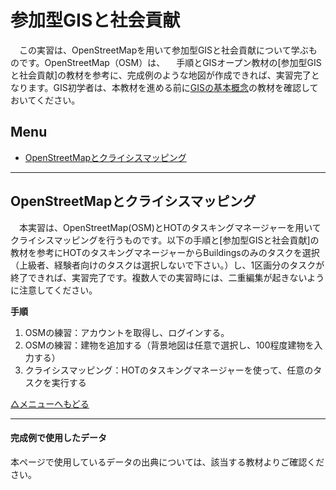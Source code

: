 # 参加型GISと社会貢献
　この実習は、OpenStreetMapを用いて参加型GISと社会貢献について学ぶものです。OpenStreetMap（OSM）は、
　手順とGISオープン教材の[参加型GISと社会貢献]の教材を参考に、完成例のような地図が作成できれば、実習完了となります。GIS初学者は、本教材を進める前に[GISの基本概念]の教材を確認しておいてください。  


**Menu**
---
- [OpenStreetMapとクライシスマッピング](#OpenStreetMapとクライシスマッピング)

---

## <a name="OpenStreetMapとクライシスマッピング"></a>OpenStreetMapとクライシスマッピング
　本実習は、OpenStreetMap(OSM)とHOTのタスキングマネージャーを用いてクライシスマッピングを行うものです。以下の手順と[参加型GISと社会貢献]の教材を参考にHOTのタスキングマネージャーからBuildingsのみのタスクを選択（上級者、経験者向けのタスクは選択しないで下さい。）し、1区画分のタスクが終了できれば、実習完了です。複数人での実習時には、二重編集が起きないように注意してください。

**手順**  

1. OSMの練習：アカウントを取得し、ログインする。  
2. OSMの練習：建物を追加する（背景地図は任意で選択し、100程度建物を入力する）  
3. クライシスマッピング：HOTのタスキングマネージャーを使って、任意のタスクを実行する  


[△メニューへもどる]


---

#### 完成例で使用したデータ
本ページで使用しているデータの出典については、該当する教材よりご確認ください。

[△メニューへもどる]:空間データ.md#menu
[作業メモ]:https://github.com/yamauchi-inochu/demo/blob/master/GISオープン教材/実習課題/作業メモ.md
[QGISビギナーズマニュアル]:../../QGISビギナーズマニュアル/QGISビギナーズマニュアル.md
[GRASSビギナーズマニュアル]:../../GRASSビギナーズマニュアル/GRASSビギナーズマニュアル.md
[GISの基本概念]:../../01_GISの基本概念/GISの基本概念.md
[既存データの地図データと属性データ]:../../07_既存データの地図データと属性データ/既存データの地図データと属性データ.md
[空間データ]:../../08_空間データ/空間データ.md
[空間データの結合・修正]:../../10_空間データの統合・修正/空間データの統合・修正.md
[視覚的伝達]:../../21_視覚的伝達/視覚的伝達.md
[政府統計局e-stat]:https://www.e-stat.go.jp/SG1/estat/eStatTopPortal.do
[国土数値情報]:http://nlftp.mlit.go.jp/ksj/
[基本的な空間解析]:../../11_基本的な空間解析/基本的な空間解析.md
[ネットワーク解析]:../../12_ネットワーク解析/ネットワーク解析.md
[領域解析]:../../13_領域解析/領域解析.md
[点データの解析]:../../14_点データの解析/点データの解析.md
[ラスタデータの解析]:../../15_ラスタデータの分析/ラスタデータの分析.md
[空間補間]:../../18_空間補間/空間補間.md

